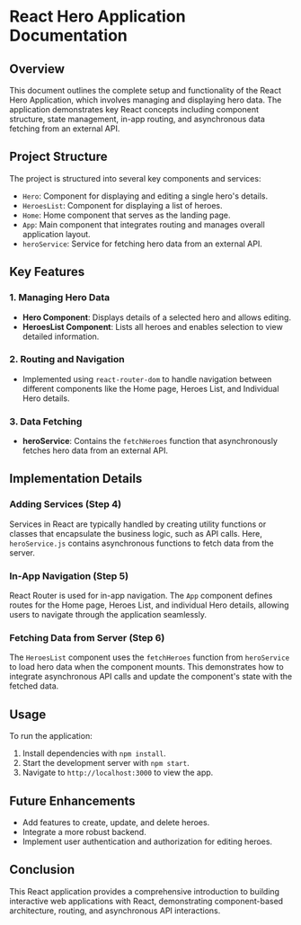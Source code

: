 # React Hero Application Documentation

## Overview

This document outlines the complete setup and functionality of the React Hero Application, which involves managing and displaying hero data. The application demonstrates key React concepts including component structure, state management, in-app routing, and asynchronous data fetching from an external API.

## Project Structure

The project is structured into several key components and services:

- `Hero`: Component for displaying and editing a single hero's details.
- `HeroesList`: Component for displaying a list of heroes.
- `Home`: Home component that serves as the landing page.
- `App`: Main component that integrates routing and manages overall application layout.
- `heroService`: Service for fetching hero data from an external API.

## Key Features

### 1. Managing Hero Data

- **Hero Component**: Displays details of a selected hero and allows editing. 
- **HeroesList Component**: Lists all heroes and enables selection to view detailed information.

### 2. Routing and Navigation

- Implemented using `react-router-dom` to handle navigation between different components like the Home page, Heroes List, and Individual Hero details.

### 3. Data Fetching

- **heroService**: Contains the `fetchHeroes` function that asynchronously fetches hero data from an external API.

## Implementation Details

### Adding Services (Step 4)

Services in React are typically handled by creating utility functions or classes that encapsulate the business logic, such as API calls. Here, `heroService.js` contains asynchronous functions to fetch data from the server.

### In-App Navigation (Step 5)

React Router is used for in-app navigation. The `App` component defines routes for the Home page, Heroes List, and individual Hero details, allowing users to navigate through the application seamlessly.

### Fetching Data from Server (Step 6)

The `HeroesList` component uses the `fetchHeroes` function from `heroService` to load hero data when the component mounts. This demonstrates how to integrate asynchronous API calls and update the component's state with the fetched data.

## Usage

To run the application:
1. Install dependencies with `npm install`.
2. Start the development server with `npm start`.
3. Navigate to `http://localhost:3000` to view the app.

## Future Enhancements

- Add features to create, update, and delete heroes.
- Integrate a more robust backend.
- Implement user authentication and authorization for editing heroes.

## Conclusion

This React application provides a comprehensive introduction to building interactive web applications with React, demonstrating component-based architecture, routing, and asynchronous API interactions.
